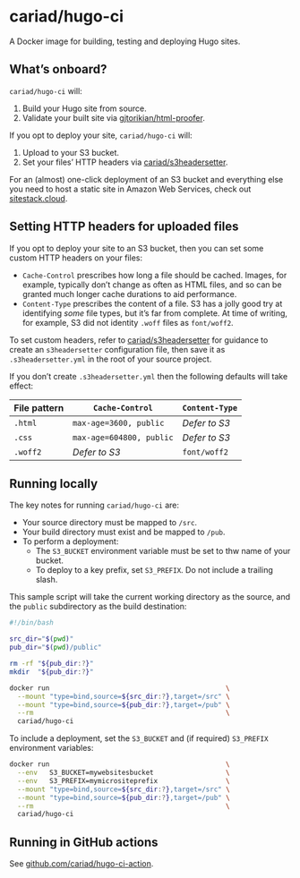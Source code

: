 # cariad/hugo-ci

A Docker image for building, testing and deploying Hugo sites.

## What’s onboard?

`cariad/hugo-ci` will:

1. Build your Hugo site from source.
1. Validate your built site via [gjtorikian/html-proofer](https://github.com/gjtorikian/html-proofer).

If you opt to deploy your site, `cariad/hugo-ci` will:

1. Upload to your S3 bucket.
1. Set your files’ HTTP headers via [cariad/s3headersetter](https://github.com/cariad/s3headersetter).

For an (almost) one-click deployment of an S3 bucket and everything else you need to host a static site in Amazon Web Services, check out [sitestack.cloud](https://sitestack.cloud).

## Setting HTTP headers for uploaded files

If you opt to deploy your site to an S3 bucket, then you can set some custom HTTP headers on your files:

- `Cache-Control` prescribes how long a file should be cached. Images, for example, typically don’t change as often as HTML files, and so can be granted much longer cache durations to aid performance.
- `Content-Type` prescribes the content of a file. S3 has a jolly good try at identifying _some_ file types, but it’s far from complete. At time of writing, for example, S3 did not identity `.woff` files as `font/woff2`.

To set custom headers, refer to [cariad/s3headersetter](https://github.com/cariad/s3headersetter) for guidance to create an `s3headersetter` configuration file, then save it as `.s3headersetter.yml` in the root of your source project.

If you don’t create `.s3headersetter.yml` then the following defaults will take effect:

| File pattern | `Cache-Control`          | `Content-Type` |
|--------------|--------------------------|----------------|
| `.html`      | `max-age=3600, public`   | _Defer to S3_  |
| `.css`       | `max-age=604800, public` | _Defer to S3_  |
| `.woff2`     | _Defer to S3_            | `font/woff2`   |

## Running locally

The key notes for running `cariad/hugo-ci` are:

- Your source directory must be mapped to `/src`.
- Your build directory must exist and be mapped to `/pub`.
- To perform a deployment:
    - The `S3_BUCKET` environment variable must be set to thw name of your bucket.
    - To deploy to a key prefix, set `S3_PREFIX`. Do not include a trailing slash.

This sample script will take the current working directory as the source, and the `public` subdirectory as the build destination:

```bash
#!/bin/bash

src_dir="$(pwd)"
pub_dir="$(pwd)/public"

rm -rf "${pub_dir:?}"
mkdir  "${pub_dir:?}"

docker run                                            \
  --mount "type=bind,source=${src_dir:?},target=/src" \
  --mount "type=bind,source=${pub_dir:?},target=/pub" \
  --rm                                                \
  cariad/hugo-ci
```

To include a deployment, set the `S3_BUCKET` and (if required) `S3_PREFIX` environment variables:

```bash
docker run                                            \
  --env   S3_BUCKET=mywebsitesbucket                  \
  --env   S3_PREFIX=mymicrositeprefix                 \
  --mount "type=bind,source=${src_dir:?},target=/src" \
  --mount "type=bind,source=${pub_dir:?},target=/pub" \
  --rm                                                \
  cariad/hugo-ci
```

## Running in GitHub actions

See [github.com/cariad/hugo-ci-action](https://github.com/cariad/hugo-ci-action).
